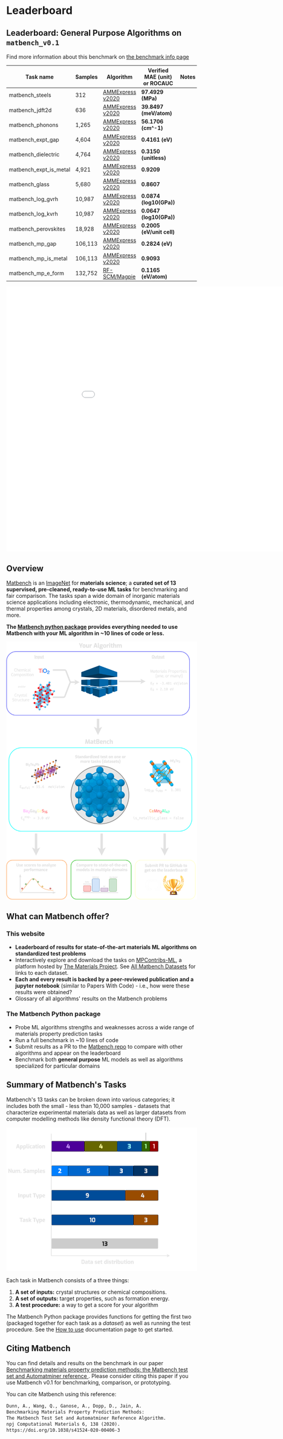 # Leaderboard

## Leaderboard: General Purpose Algorithms on `matbench_v0.1`

Find more information about this benchmark on [the benchmark info page](Benchmark%20Info/matbench_v0.1.md)

| Task name | Samples | Algorithm | Verified MAE (unit) or ROCAUC | Notes |
|------------------|---------|-----------|----------------------|-------|
| matbench_steels | 312 | [AMMExpress v2020](Full%20Benchmark%20Data/matbench_v0.1_automatminer_expressv2020.md) | **97.4929 (MPa)** |  |
| matbench_jdft2d | 636 | [AMMExpress v2020](Full%20Benchmark%20Data/matbench_v0.1_automatminer_expressv2020.md) | **39.8497 (meV/atom)** |  |
| matbench_phonons | 1,265 | [AMMExpress v2020](Full%20Benchmark%20Data/matbench_v0.1_automatminer_expressv2020.md) | **56.1706 (cm^-1)** |  |
| matbench_expt_gap | 4,604 | [AMMExpress v2020](Full%20Benchmark%20Data/matbench_v0.1_automatminer_expressv2020.md) | **0.4161 (eV)** |  |
| matbench_dielectric | 4,764 | [AMMExpress v2020](Full%20Benchmark%20Data/matbench_v0.1_automatminer_expressv2020.md) | **0.3150 (unitless)** |  |
| matbench_expt_is_metal | 4,921 | [AMMExpress v2020](Full%20Benchmark%20Data/matbench_v0.1_automatminer_expressv2020.md) | **0.9209** |  |
| matbench_glass | 5,680 | [AMMExpress v2020](Full%20Benchmark%20Data/matbench_v0.1_automatminer_expressv2020.md) | **0.8607** |  |
| matbench_log_gvrh | 10,987 | [AMMExpress v2020](Full%20Benchmark%20Data/matbench_v0.1_automatminer_expressv2020.md) | **0.0874 (log10(GPa))** |  |
| matbench_log_kvrh | 10,987 | [AMMExpress v2020](Full%20Benchmark%20Data/matbench_v0.1_automatminer_expressv2020.md) | **0.0647 (log10(GPa))** |  |
| matbench_perovskites | 18,928 | [AMMExpress v2020](Full%20Benchmark%20Data/matbench_v0.1_automatminer_expressv2020.md) | **0.2005 (eV/unit cell)** |  |
| matbench_mp_gap | 106,113 | [AMMExpress v2020](Full%20Benchmark%20Data/matbench_v0.1_automatminer_expressv2020.md) | **0.2824 (eV)** |  |
| matbench_mp_is_metal | 106,113 | [AMMExpress v2020](Full%20Benchmark%20Data/matbench_v0.1_automatminer_expressv2020.md) | **0.9093** |  |
| matbench_mp_e_form | 132,752 | [RF-SCM/Magpie](Full%20Benchmark%20Data/matbench_v0.1_rf.md) | **0.1165 (eV/atom)** |  |



<iframe src="static/scaled_errors.html" class="is-fullwidth" height="700px" width="1000px" frameBorder="0"> </iframe>

## Overview

[Matbench](https://doi.org/10.1038/s41524-020-00406-3) is an [ImageNet](http://www.image-net.org) for **materials science**; a
**curated set of 13 supervised, pre-cleaned, ready-to-use ML tasks** for benchmarking and fair comparison. The tasks span a wide domain of
inorganic materials science applications including electronic, thermodynamic, mechanical, and thermal properties among crystals, 2D materials,
disordered metals, and more.  

**The [Matbench python package](https://github.com/hackingmaterials/matbench) provides everything needed to use Matbench with your ML algorithm in ~10 lines of code or less.**

![infographic](static/infographic_matbench.png)


## What can Matbench offer?

### This website


- **Leaderboard of results for state-of-the-art materials ML algorithms on standardized test problems**
- Interactively explore and download the tasks on [MPContribs-ML](https://ml.materialsproject.org/browse), a platform hosted by [The Materials Project](https://materialsproject.org). See [All Matbench Datasets](#all-matbench-datasets) for links to each dataset.
- **Each and every result is backed by a peer-reviewed publication and a jupyter notebook** (similar to Papers With Code) - i.e., how were these results were obtained?
- Glossary of all algorithms' results on the Matbench problems


### The Matbench Python package

- Probe ML algorithms strengths and weaknesses across a wide range of materials property prediction tasks
- Run a full benchmark in ~10 lines of code
- Submit results as a PR to the [Matbench repo](https://github.com/hackingmaterials/matbench) to compare with other algorithms and appear on the leaderboard
- Benchmark both **general purpose** ML models as well as algorithms specialized for particular domains


## Summary of Matbench's Tasks

Matbench's 13 tasks can be broken down into various categories; it includes both the small - less than 10,000 samples - datasets that characterize
experimental materials data as well as larger datasets from computer modelling methods like density functional theory (DFT).


![breakdown](static/datasets_breakdown_inverted.png)


Each task in Matbench consists of a three things:

1. **A set of inputs:** crystal structures or chemical compositions.
2. **A set of outputs:** target properties, such as formation energy.
3. **A test procedure:** a way to get a score for your algorithm


The Matbench Python package provides functions for getting the first two (packaged together for each task as a _dataset_) as well as running 
the test procedure. See the [How to use](How%20To%20Use/) documentation page to get started.



## Citing Matbench

You can find details and results on the benchmark in our paper [Benchmarking materials property prediction methods: the Matbench test set and Automatminer reference ](https://doi.org/10.1038/s41524-020-00406-3). 
Please consider citing this paper if you use Matbench v0.1 for benchmarking, comparison, or prototyping.


You can cite Matbench using this reference:

```
Dunn, A., Wang, Q., Ganose, A., Dopp, D., Jain, A. 
Benchmarking Materials Property Prediction Methods: 
The Matbench Test Set and Automatminer Reference Algorithm. 
npj Computational Materials 6, 138 (2020). 
https://doi.org/10.1038/s41524-020-00406-3
```